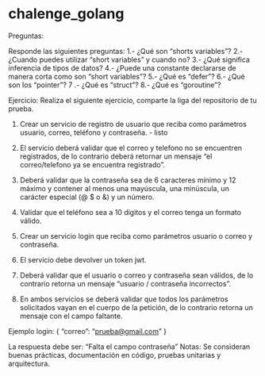 # chalenge_golang

Preguntas:

Responde las siguientes preguntas:
1.- ¿Qué son “shorts variables”?
2.- ¿Cuando puedes utilizar “short variables” y cuando no?
3.- ¿Qué significa inferencia de tipos de datos?
4.- ¿Puede una constante declararse de manera corta como son “short variables”?
5.- ¿Qué es “defer”?
6.- ¿Qué son los “pointer”?
7 .- ¿Qué es “struct”?
8.- ¿Qué es “goroutine”?

Ejercicio:
Realiza el siguiente ejercicio, comparte la liga del repositorio de tu prueba.
1. Crear un servicio de registro de usuario que reciba como parámetros usuario, correo,
teléfono y contraseña. - listo

2. El servicio deberá validar que el correo y telefono no se encuentren registrados, de lo
contrario deberá retornar un mensaje “el correo/telefono ya se encuentra registrado”.

3. Deberá validar que la contraseña sea de 6 caracteres mínimo y 12 máximo y contener
al menos una mayúscula, una minúscula, un carácter especial (@ $ o &) y un número.
4. Validar que el teléfono sea a 10 dígitos y el correo tenga un formato válido.


5. Crear un servicio login que reciba como parámetros usuario o correo y contraseña.
6. El servicio debe devolver un token jwt.
7. Deberá validar que el usuario o correo y contraseña sean válidos, de lo contrario
retorna un mensaje “usuario / contraseña incorrectos”.
1. En ambos servicios se deberá validar que todos los parámetros solicitados vayan en el
cuerpo de la petición, de lo contrario retorna un mensaje con el campo faltante.

Ejemplo login:
{
“correo”: “prueba@gmail.com”
}

La respuesta debe ser:
“Falta el campo contraseña”
Notas: Se consideran buenas prácticas, documentación en código, pruebas unitarias y
arquitectura.